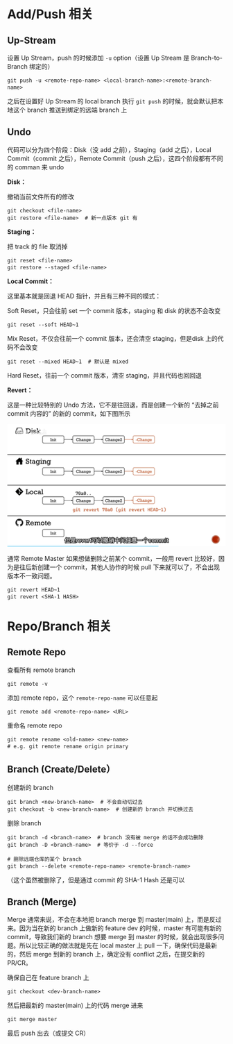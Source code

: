 # Add/Push 相关



## Up-Stream

设置 Up Stream，push 的时候添加 `-u` option（设置 Up Stream 是 Branch-to-Branch 绑定的）

```shell
git push -u <remote-repo-name> <local-branch-name>:<remote-branch-name>
```

之后在设置好 Up Stream 的 local branch 执行 `git push` 的时候，就会默认把本地这个 branch 推送到绑定的远端 branch 上



## Undo

代码可以分为四个阶段：Disk（没 add 之前），Staging（add 之后），Local Commit（commit 之后），Remote Commit（push 之后），这四个阶段都有不同的 comman 来 undo

**Disk：**

撤销当前文件所有的修改

```shell
git checkout <file-name>
git restore <file-name>  # 新一点版本 git 有
```



**Staging：**

把 track 的 file 取消掉

```shell
git reset <file-name>
git restore --staged <file-name>
```



**Local Commit：**

这里基本就是回退 HEAD 指针，并且有三种不同的模式：

Soft Reset，只会往前 set 一个 commit 版本，staging 和 disk 的状态不会改变

```shell
git reset --soft HEAD~1  
```

Mix Reset，不仅会往前一个 commit 版本，还会清空 staging，但是disk 上的代码不会改变

```shell
git reset --mixed HEAD~1  # 默认是 mixed
```

Hard Reset，往前一个 commit 版本，清空 staging，并且代码也回回退



**Revert：**

这是一种比较特别的 Undo 方法，它不是往回退，而是创建一个新的 “去掉之前 commit 内容的” 的新的 commit，如下图所示

![image-20240202190645253](asset/image-20240202190645253.png)

通常 Remote Master 如果想做删除之前某个 commit，一般用 revert 比较好，因为是往后新创建一个 commit，其他人协作的时候 pull 下来就可以了，不会出现版本不一致问题。

```shell
git revert HEAD~1
git revert <SHA-1 HASH>
```





# Repo/Branch 相关



## Remote Repo

查看所有 remote branch

```shell
git remote -v
```

添加 remote repo，这个 `remote-repo-name` 可以任意起

```shell
git remote add <remote-repo-name> <URL>
```

重命名 remote repo

```shell
git remote rename <old-name> <new-name>
# e.g. git remote rename origin primary
```



## Branch (Create/Delete）

创建新的 branch

```shell
git branch <new-branch-name>  # 不会自动切过去
git checkout -b <new-branch-name>  # 创建新的 branch 并切换过去
```

删除 branch

```shell
git branch -d <branch-name>  # branch 没有被 merge 的话不会成功删除
git branch -D <branch-name>  # 等价于 -d --force

# 删除远端仓库的某个 branch
git branch --delete <remote-repo-name> <remote-branch-name>
```

（这个虽然被删除了，但是通过 commit 的 SHA-1 Hash 还是可以



## Branch (Merge)

Merge 通常来说，不会在本地把 branch merge 到 master(main) 上，而是反过来。因为当在新的 branch 上做新的 feature dev 的时候，master 有可能有新的 commit，导致我们新的 branch 想要 merge 到 master 的时候，就会出现很多问题。所以比较正确的做法就是先在 local master 上 pull 一下，确保代码是最新的，然后 merge 到新的 branch 上，确定没有 conflict 之后，在提交新的 PR/CR。

确保自己在 feature branch 上

```shell
git checkout <dev-branch-name>
```

然后把最新的 master(main) 上的代码 merge 进来

```shell
git merge master
```

最后 push 出去（或提交 CR）



